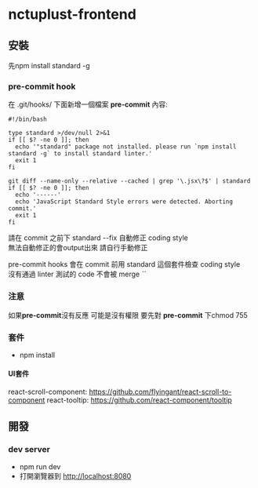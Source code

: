 
nctuplust-frontend
===

## 安裝
先npm install standard -g

### pre-commit hook
在 .git/hooks/ 下面新增一個檔案 **pre-commit** 
內容:
```shell
#!/bin/bash

type standard >/dev/null 2>&1
if [[ $? -ne 0 ]]; then
  echo '"standard" package not installed. please run `npm install standard -g` to install standard linter.'
  exit 1
fi

git diff --name-only --relative --cached | grep '\.jsx\?$' | standard
if [[ $? -ne 0 ]]; then
  echo '------'
  echo 'JavaScript Standard Style errors were detected. Aborting commit.'
  exit 1
fi
```

請在 commit 之前下 standard --fix 自動修正 coding style
<br />
無法自動修正的會output出來 請自行手動修正

pre-commit hooks 會在 commit 前用 standard 這個套件檢查 coding style
<br />
沒有通過 linter 測試的 code 不會被 merge ˋˊ

### 注意
如果**pre-commit**沒有反應 可能是沒有權限
要先對 **pre-commit** 下chmod 755

### 套件
- npm install

#### UI套件
react-scroll-component: https://github.com/flyingant/react-scroll-to-component
react-tooltip: https://github.com/react-component/tooltip



## 開發 
### dev server
- npm run dev
- 打開瀏覽器到 [http://localhost:8080](http://localhost:8080)

